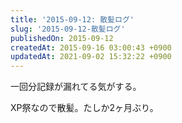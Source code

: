 ```yaml
---
title: '2015-09-12: 散髪ログ'
slug: '2015-09-12-散髪ログ'
publishedOn: 2015-09-12
createdAt: 2015-09-16 03:00:43 +0900
updatedAt: 2021-09-02 15:32:22 +0900
---
```

一回分記録が漏れてる気がする。

XP祭なので散髪。たしか2ヶ月ぶり。

